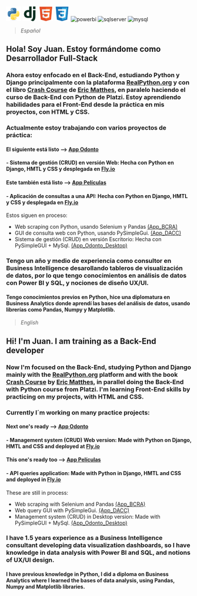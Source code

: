 <p align="left"> <img src="https://raw.githubusercontent.com/devicons/devicon/master/icons/python/python-original.svg" alt="python" width="40" height="40"/> <img src="https://github.com/devicons/devicon/blob/master/icons/django/django-plain.svg" alt="django" width="40" height="40" </a> <img src="https://github.com/devicons/devicon/blob/master/icons/html5/html5-original.svg" alt="html" width="40" height="40"/> <img src="https://github.com/devicons/devicon/blob/master/icons/css3/css3-original.svg" alt="css" width="40" height="40"/> <img src="https://github.com/microsoft/PowerBI-Icons/blob/main/SVG/Power-BI.svg" alt="powerbi" width="40" height="40"/>  <img src="https://github.com/JuanesFosch/App-DACC/blob/Pruebas-y-modificaciones/microsoft-sql-server-logo-svgrepo-com.svg" alt="sqlserver" width="50" height="50"/> <img src="https://github.com/file-icons/DevOpicons/blob/master/svg/mysql.svg" alt="mysql" width="40" height="40"/> </p>

> *Español*

## Hola! Soy Juan. Estoy formándome como Desarrollador Full-Stack 
### Ahora estoy enfocado en el Back-End, estudiando Python y Django principalmente con la plataforma [RealPython.org](https://realpython.com/) y con el libro [Crash Course](https://ehmatthes.github.io/pcc_2e/regular_index/) de [Eric Matthes](https://twitter.com/ehmatthes), en paralelo haciendo el curso de Back-End con Python de Platzi. Estoy aprendiendo habilidades para el Front-End desde la práctica en mis proyectos, con HTML y CSS.

### Actualmente estoy trabajando con varios proyectos de práctica:
  #### El siguiente está listo -->  [App Odonto](https://github.com/JuanesFosch/App-Odonto)
  
  #### - Sistema de gestión (CRUD) en versión Web: Hecha con Python en Django, HMTL y CSS y desplegada en [Fly.io](https://fly.io/)

  #### Este también está listo --> [App Películas](https://github.com/JuanesFosch/App-Peliculas)

  #### - Aplicación de consultas a una API: Hecha con Python en Django, HMTL y CSS y desplegada en [Fly.io](https://fly.io/)
  
  Estos siguen en proceso:
  - Web scraping con Python, usando Selenium y Pandas [(App_BCRA)](https://github.com/JuanesFosch/App-Plazo-Fijo)
  - GUI de consulta web con Python, usando PySimpleGui. [(App_DACC)](https://github.com/JuanesFosch/App-DACC)
  - Sistema de gestión (CRUD) en versión Escritorio: Hecha con PySimpleGUI + MySql. [(App_Odonto_Desktop)](https://github.com/JuanesFosch/App-Odonto/tree/App-Lolo-Pruebas-y-modificaciones/desktop_Odonto)
  
### Tengo un año y medio de experiencia como consultor en Business Intelligence desarollando tableros de visualización de datos, por lo que tengo conocimientos en análisis de datos con Power BI y SQL, y nociones de diseño UX/UI. 

#### Tengo conocimientos previos en Python, hice una diplomatura en Business Analytics donde aprendí las bases del análisis de datos, usando librerías como Pandas, Numpy y Matplotlib.


> *English*

## Hi! I'm Juan. I am training as a Back-End developer

### Now I'm focused on the Back-End, studying Python and Django mainly with the [RealPython.org](https://realpython.com/) platform and with the book [Crash Course](https://ehmatthes.github.io/pcc_2e/regular_index/) by [Eric Matthes](https://twitter.com/ehmatthes), in parallel doing the Back-End with Python course from Platzi. I'm learning Front-End skills by practicing on my projects, with HTML and CSS.

### Currently I´m working on many practice projects:
  #### Next one's ready -->  [App Odonto](https://github.com/JuanesFosch/App-Odonto)
  
  #### - Management system (CRUD) Web version: Made with Python on Django, HMTL and CSS and deployed at [Fly.io](https://fly.io/)

  #### This one's ready too --> [App Películas](https://github.com/JuanesFosch/App-Peliculas)

  #### - API queries application: Made with Python in Django, HMTL and CSS and deployed in [Fly.io](https://fly.io/)
  
  These are still in process:
  - Web scraping with Selenium and Pandas [(App_BCRA)](https://github.com/JuanesFosch/App-Plazo-Fijo)
  - Web query GUI with PySimpleGui. [(App_DACC)](https://github.com/JuanesFosch/App-DACC)
  - Management system (CRUD) in Desktop version: Made with PySimpleGUI + MySql. [(App_Odonto_Desktop)](https://github.com/JuanesFosch/App-Odonto/tree/App-Lolo-Pruebas-y-modificaciones/desktop_Odonto)
 

### I have 1.5 years experience as a Business Intelligence consultant developing data visualization dashboards, so I have knowledge in data analysis with Power BI and SQL, and notions of UX/UI design. 

#### I have previous knowledge in Python, I did a diploma on Business Analytics where I learned the bases of data analysis, using Pandas, Numpy and Matplotlib libraries. 

<!--
**JuanesFosch/JuanesFosch** is a ✨ _special_ ✨ repository because its `README.md` (this file) appears on your GitHub profile.

###Here are some ideas to get you started:

- 🔭 I’m currently working on ...
- 🌱 I’m currently learning ...
- 👯 I’m looking to collaborate on ...
- 🤔 I’m looking for help with ...
- 💬 Ask me about ...
- 📫 How to reach me: ...
- 😄 Pronouns: ...
- ⚡ Fun fact: ...
-->
